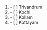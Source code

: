 <ol>
  <li>- [ ] Trivandrum</li>
  <li>- [ ] Kochi</li>
  <li>- [ ] Kollam</li>
  <li>- [ ] Kottayam</li>
</ol>
